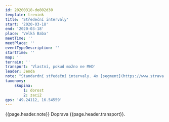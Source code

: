 ```yaml
---
id: 20200318-de802d30
template: trenink
title: 'Středeční intervaly'
start: '2020-03-18'
end: '2020-03-18'
place: 'Velká Baba'
meetTime: ''
meetPlace: ''
eventTypeDescription: ''
startTime: ''
map: ''
terrain: ''
transport: 'Vlastní, pokud možno ne MHD'
leader: Jenda
note: "Standardní středeční intervaly. 4x [segment](https://www.strava.com/segments/13385137) (2x tam, 2x zpět) pro kluky (ostatní mrkněte do plánu, kolikrát se vás to týká).\r\nA těším se na změny v pořadí!!!\r\nKdo neví jak si to nahrát do hodinek, ozvěte se mi."
taxonomy:
    skupina:
        1: dorost
        2: zaci2
gps: '49.24112, 16.54559'
---
```

{{page.header.note}}
 Doprava {{page.header.transport}}.
